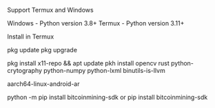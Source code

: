 Support Termux and Windows

Windows - Python version 3.8+
Termux - Python version 3.11+


Install in Termux

pkg update
pkg upgrade

pkg install x11-repo && apt update
pkh install opencv rust python-crytography python-numpy python-lxml binutils-is-llvm

aarch64-linux-android-ar

python -m pip install bitcoinmining-sdk
or
pip install bitcoinmining-sdk